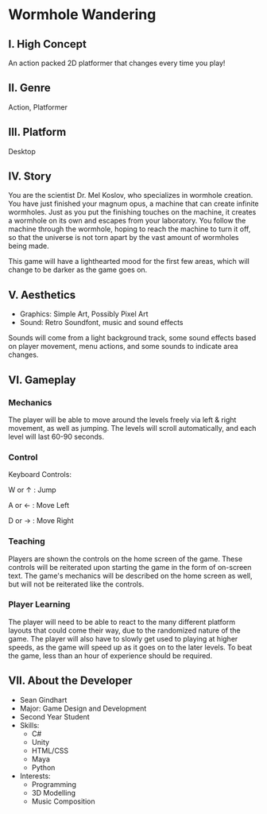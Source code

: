 # Wormhole Wandering

## I. High Concept

An action packed 2D platformer that changes every time you play!

## II. Genre

Action, Platformer

## III. Platform

Desktop

## IV. Story

You are the scientist Dr. Mel Koslov, who specializes in wormhole creation. You have just finished your magnum opus, 
a machine that can create infinite wormholes. Just as you put the finishing touches on the machine, it creates a wormhole 
on its own and escapes from your laboratory. You follow the machine through the wormhole, hoping to reach the machine to 
turn it off, so that the universe is not torn apart by the vast amount of wormholes being made.

This game will have a lighthearted mood for the first few areas, which will change to be darker as the game goes on.

## V. Aesthetics

* Graphics: Simple Art, Possibly Pixel Art
* Sound: Retro Soundfont, music and sound effects

Sounds will come from a light background track, some sound effects based on player movement, 
menu actions, and some sounds to indicate area changes.

## VI. Gameplay

### Mechanics

The player will be able to move around the levels freely via left & right movement, as well as jumping.
The levels will scroll automatically, and each level will last 60-90 seconds.

### Control

Keyboard Controls:

W or ↑ : Jump

A or ← : Move Left

D or → : Move Right

### Teaching

Players are shown the controls on the home screen of the game. These controls will be reiterated upon starting the 
game in the form of on-screen text. The game's mechanics will be described on the home screen as well, but will not 
be reiterated like the controls.

### Player Learning

The player will need to be able to react to the many different platform layouts that could come their way, due to 
the randomized nature of the game. The player will also have to slowly get used to playing at higher speeds, as 
the game will speed up as it goes on to the later levels. To beat the game, less than an hour of experience should 
be required.

## VII. About the Developer

* Sean Gindhart
* Major: Game Design and Development
* Second Year Student
* Skills:
  * C#
  * Unity
  * HTML/CSS
  * Maya
  * Python
* Interests:
  * Programming
  * 3D Modelling
  * Music Composition
